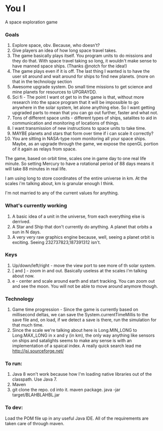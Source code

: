 # You I
A space exploration game

### Goals 
1. Explore space, obv. Because, who doesn't?
2. Give players an idea of how long space travel takes.
3. The game basically plays itself. You program units to do missions and they do that. With space travel taking so long, it wouldn't make sense to have manned space ships. (Thanks @notch for the idea!)
4. The game plays even if it is off. The last thing I wanted is to have the user sit around and wait around for ships to find new planets. (more on that in the technology section
5. Awesome upgrade system. Do small time missions to get science and mine planets for resources to UPGRAYDD.
6. Sci fi - The point I want ot get to in the game is that, without more research into the space program that it will be impossible to go anywhere in the solar system, let alone anything else. So I want getting upgraded parts to mean that you can go out further, faster and what not.
7. Tons of different space units - different types of ships, satalites to aid in communication and monitoring of locations of things. 
8. I want transmission of new instructions to space units to take time.
9. MAYBE planets and stars that form over time if i can scale it correctly?
10. You are sitting in NASA-type room monitoring all your space ships. Maybe, as an upgrade through the game, we expose the openGL portion of it again as relays from space.

The game, based on orbit time, scales one in game day to one real life minute. So setting Mercury to have a rotational period of 88 days means it will take 88 minutes in real life.

I am using long to store coordinates of the entire universe in km. At the scales i'm talking about, km is granular enough I think.

I'm not married to any of the current values for anything.

### What's currently working
1. A basic idea of a unit in the universe, from each everything else is derrived.
2. A Star and Ship that don't currently do anything. A planet that orbits a sun in N days.
3. A very very raw graphics engine because, well, seeing a planet orbit is exciting. Seeing 232737823,187391312 isn't.


### Keys
1. Up/down/left/right - move the view port to see more of th solar system.
2. [ and ] - zoom in and out. Basically useless at the scales i'm talking about now.
3. e - center and scale around earth and start tracking. You can zoom out and see the moon. You will not be able to move around anymore though.


### Technology
1. Game time progression - Since the game is currently based on millisecond deltas, we can save the System.currentTimeMillis to the save file and, on load, if we detect a save is there, run the simulation for that much time.
2. Since the scale we're talking about here is Long.MIN_LONG to Long.MAX_LONG in x and y (in km), the only way anything like sensors on ships and satalights seems to make any sense is with an implementation of a spaical index. A really quick search lead me http://jsi.sourceforge.net/


### To run:
1. Java 8 won't work because how I'm loading native libraries out of the classpath. Use Java 7.
2. Maven
3. git clone the repo. cd into it. maven package. java -jar target/BLAHBLAHBL.jar

### To dev:
Load the POM file up in any useful Java IDE. All of the requirements are taken care of through maven.
